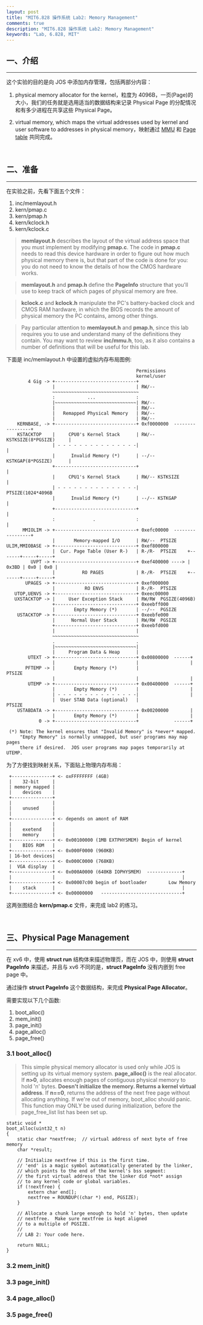 ```yaml
---
layout: post
title: "MIT6.828 操作系统 Lab2: Memory Management"
comments: true
description: "MIT6.828 操作系统 Lab2: Memory Management"
keywords: "Lab, 6.828, MIT"
---
```


## 一、介绍

___

这个实验的目的是向 JOS 中添加内存管理，包括两部分内容：

1. physical memory allocator for the kernel，粒度为 4096B，一页(Page)的大小，我们的任务就是选用适当的数据结构来记录 Physical Page 的分配情况和有多少进程在共享这些 Physical Page。

2. virtual memory, which maps the virtual addresses used by kernel and user software to addresses in physical memory，映射通过 [MMU](https://en.wikipedia.org/wiki/Memory_management_unit) 和 [Page table](https://en.wikipedia.org/wiki/Page_table) 共同完成。

&nbsp;

## 二、准备

___

在实验之前，先看下面五个文件：

1. inc/memlayout.h
2. kern/pmap.c
3. kern/pmap.h
4. kern/kclock.h
5. kern/kclock.c

> **memlayout.h** describes the layout of the virtual address space that you must implement by modifying **pmap.c**. The code in **pmap.c** needs to read this device hardware in order to figure out how much physical memory there is, but that part of the code is done for you: you do not need to know the details of how the CMOS hardware works.

> **memlayout.h** and **pmap.h** define the **PageInfo** structure that you'll use to keep track of which pages of physical memory are free.

> **kclock.c** and **kclock.h** manipulate the PC's battery-backed clock and CMOS RAM hardware, in which the BIOS records the amount of physical memory the PC contains, among other things.

> Pay particular attention to **memlayout.h** and **pmap.h**, since this lab requires you to use and understand many of the definitions they contain. You may want to review **inc/mmu.h**, too, as it also contains a number of definitions that will be useful for this lab.

下面是 inc/memlayout.h 中设置的虚拟内存布局图例:

```
                                                Permissions
                                                kernel/user
        4 Gig -> +------------------------------+
                 |                              | RW/--
                 ~~~~~~~~~~~~~~~~~~~~~~~~~~~~~~~~
                 :            ...               :
                 |~~~~~~~~~~~~~~~~~~~~~~~~~~~~~~| RW/--
                 |                              | RW/--
                 |   Remapped Physical Memory   | RW/--
                 |                              | RW/--
    KERNBASE, -> +------------------------------+ 0xf0000000  -----------------+
    KSTACKTOP    |     CPU0's Kernel Stack      | RW/-- KSTKSIZE(8*PGSIZE)     |
                 | - - - - - - - - - - - - - - -|                              |
                 |      Invalid Memory (*)      | --/-- KSTKGAP(8*PGSIZE)      |
                 +------------------------------+                              |
                 |     CPU1's Kernel Stack      | RW/-- KSTKSIZE               |
                 | - - - - - - - - - - - - - - -|                         PTSIZE(1024*4096B
                 |      Invalid Memory (*)      | --/-- KSTKGAP                |
                 +------------------------------+                              |
                 :              .               :                              |
      MMIOLIM -> +------------------------------+ 0xefc00000  -----------------+
                 |       Memory-mapped I/O      | RW/--  PTSIZE
ULIM,MMIOBASE -> +------------------------------+ 0xef800000      
                 |  Cur. Page Table (User R-)   | R-/R-  PTSIZE    +-------+-----+-----+
         UVPT -> +------------------------------+ 0xef400000 ----> | 0x3BD | 0x0 | 0x0 |
                 |          RO PAGES            | R-/R-  PTSIZE    +-------+-----+-----+
       UPAGES -> +------------------------------+ 0xef000000
                 |           RO ENVS            | R-/R-  PTSIZE
   UTOP,UENVS -> +------------------------------+ 0xeec00000
   UXSTACKTOP -> |     User Exception Stack     | RW/RW  PGSIZE(4096B)
                 +------------------------------+ 0xeebff000
                 |       Empty Memory (*)       | --/--  PGSIZE
    USTACKTOP -> +------------------------------+ 0xeebfe000
                 |      Normal User Stack       | RW/RW  PGSIZE
                 +------------------------------+ 0xeebfd000
                 |                              |
                 ~~~~~~~~~~~~~~~~~~~~~~~~~~~~~~~~
                 .                              .
                 |~~~~~~~~~~~~~~~~~~~~~~~~~~~~~~|
                 |     Program Data & Heap      |
        UTEXT -> +------------------------------+ 0x00800000  ------+
                 |                              |                   |
       PFTEMP -> |       Empty Memory (*)       |                 PTSIZE
                 |                              |                   |
        UTEMP -> +------------------------------+ 0x00400000  ------+
                 |       Empty Memory (*)       |                   |
                 | - - - - - - - - - - - - - - -|                   |
                 |  User STAB Data (optional)   |                 PTSIZE
    USTABDATA -> +------------------------------+ 0x00200000        |
                 |       Empty Memory (*)       |                   |
            0 -> +------------------------------+             ------+

 (*) Note: The kernel ensures that "Invalid Memory" is *never* mapped.
     "Empty Memory" is normally unmapped, but user programs may map pages
     there if desired.  JOS user programs map pages temporarily at UTEMP.
```

为了方便找到映射关系，下面贴上物理内存布局：

```
 +---------------+ <- oxFFFFFFFF (4GB)
 |    32-bit     |
 | memory mapped |
 |    devices    |
 +---------------+
 |               |
 |    unused     |
 |               |
 +---------------+ <- depends on amont of RAM
 |               |
 |    exetend    |
 |    memory     |
 +---------------+ <- 0x00100000 (1MB EXTPHYSMEM) Begin of kernel
 |    BIOS ROM   |
 +---------------+ <- 0x000F0000 (960KB)
 | 16-bot devices|
 +---------------+ <- 0x000C0000 (768KB)
 |  VGA display  |
 +---------------+ <- 0x000A0000 (640KB IOPHYSMEM)  -------------+
 |               |                                               |
 +---------------+ <- 0x00007c00 begin of bootloader        Low Memory 
 |    stack      |                                               |
 +---------------+ <- 0x00000000   ------------------------------+
```

这两张图结合 **kern/pmap.c** 文件，来完成 lab2 的练习。

&nbsp;

## 三、Physical Page Management

___

在 xv6 中，使用 **struct run** 结构体来描述物理页，而在 JOS 中，则使用 **struct PageInfo** 来描述，并且与 xv6 不同的是，**struct PageInfo** 没有内嵌到 free page 中。

通过操作 **struct PageInfo** 这个数据结构，来完成 **Physical Page Allocator**。

需要实现以下几个函数:

1. boot_alloc()
2. mem_init()
3. page_init()
4. page_alloc()
5. page_free()

### 3.1 boot_alloc()

> This simple physical memory allocator is used only while JOS is setting
up its virtual memory system.  **page_alloc()** is the real allocator.
If **n>0**, allocates enough pages of contiguous physical memory to hold 'n'
bytes.  **Doesn't initialize the memory.  Returns a kernel virtual address**.
If **n==0**, returns the address of the next free page without allocating
anything. If we're out of memory, boot_alloc should panic.
This function may ONLY be used during initialization,
before the page_free_list list has been set up.

```
static void *
boot_alloc(uint32_t n)
{
	static char *nextfree;	// virtual address of next byte of free memory
	char *result;

	// Initialize nextfree if this is the first time.
	// 'end' is a magic symbol automatically generated by the linker,
	// which points to the end of the kernel's bss segment:
	// the first virtual address that the linker did *not* assign
	// to any kernel code or global variables.
	if (!nextfree) {
		extern char end[];
		nextfree = ROUNDUP((char *) end, PGSIZE);
	}

	// Allocate a chunk large enough to hold 'n' bytes, then update
	// nextfree.  Make sure nextfree is kept aligned
	// to a multiple of PGSIZE.
	//
	// LAB 2: Your code here.

	return NULL;
}
```

### 3.2 mem_init()

### 3.3 page_init()

### 3.4 page_alloc()

### 3.5 page_free()









